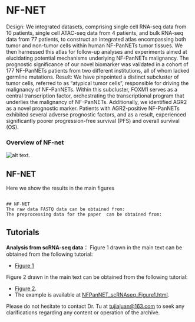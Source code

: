 # NF-NET
Design: We integrated datasets, comprising single cell RNA-seq data from 10 patients, single cell ATAC-seq data from 4 patients, and bulk RNA-seq data from 77 patients, to construct an integrated atlas encompassing both tumor and non-tumor cells within human NF-PanNETs tumor tissues. We then harnessed this atlas for follow-up analyses and experiments aimed at elucidating potential mechanisms underlying NF-PanNETs malignancy. The prognostic significance of our novel biomarker was validated in a cohort of 177 NF-PanNETs patients from two different institutions, all of whom lacked germline mutations.
Result: We have pinpointed a distinct subcluster of tumor cells, referred to as “atypical tumor cells”, responsible for driving the malignancy of NF-PanNETs. Within this subcluster, FOXM1 serves as a central transcription factor, orchestrating the transcriptional program that underlies the malignancy of NF-PanNETs. Additionally, we identified AGR2 as a novel prognostic marker. Patients with AGR2-positive NF-PanNETs exhibited several adverse prognostic factors, and as a result, experienced significantly poorer progression-free survival (PFS) and overall survival (OS). 

### Overview of NF-net
![alt
text](https://github.com/TJJjiajuan/NF-NET/blob/main/Doc/Main.png?raw=true).


## NF-NET
Here we show the results in the main figures
```

## NF-NET
The raw data FASTQ data can be obtained from:
The preprocessing data for the paper  can be obtained from:
```

## Tutorials
**Analysis from scRNA-seq data：**
Figure 1 drawn in the main text  can be obtained from the following tutorial:
- [Figure 1](https://github.com/TJJjiajuan/NF-NET/blob/main/Tutorials/NFPanNET_scRNAseq_Figure1.Rmd)

Figure 2 drawn in the main text  can be obtained from the following tutorial:
- [Figure 2](https://github.com/TJJjiajuan/NF-NET/blob/main/Tutorials/NFPanNET_scRNAseq_Figure1.html).
- The example is available at [NFPanNET_scRNAseq_Figure1.html](https://htmlpreview.github.io/?https://github.com/TJJjiajuan/NF-NET/blob/main/Tutorials/NFPanNET_scRNAseq_Figure1.html).


Please do not hesitate to contact Dr. Tu at tujiajuan@163.com
to seek any clarifications regarding any content or operation of the
archive.

